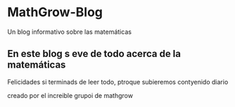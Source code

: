 # MathGrow-Blog
Un blog informativo sobre las matemáticas


## En este blog s eve de todo acerca de la matemáticas 
 Felicidades si terminads de leer todo, ptroque subieremos contyenido diario

 creado por el increible grupoi de mathgrow